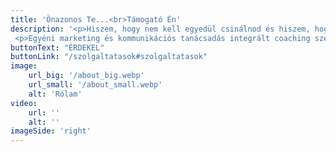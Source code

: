 ```yaml
---
title: 'Önazonos Te...<br>Támogató Én'
description: '<p>Hiszem, hogy nem kell egyedül csinálnod és hiszem, hogy te tudod a legjobban!</p>
 <p>Egyéni marketing és kommunikációs tanácsadás integrált coaching szemlélettel.</p>'
buttonText: "ÉRDEKEL"
buttonLink: "/szolgaltatasok#szolgaltatasok"
image: 
    url_big: '/about_big.webp'
    url_small: '/about_small.webp'
    alt: 'Rólam'
video:
    url: ''
    alt: ''
imageSide: 'right'
---
```



